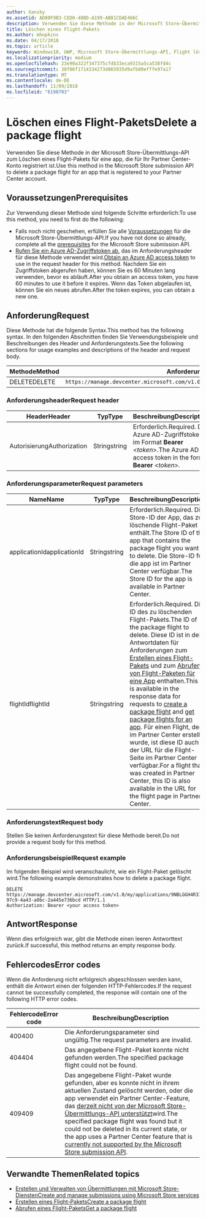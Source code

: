 ```yaml
---
author: Xansky
ms.assetid: AD80F9B3-CED0-40BD-A199-AB81CDAE466C
description: Verwenden Sie diese Methode in der Microsoft Store-Übermittlungs-API zum Löschen eines Flight-Pakets für eine app, die für Ihr Partner Center-Konto registriert ist.
title: Löschen eines Flight-Pakets
ms.author: mhopkins
ms.date: 04/17/2018
ms.topic: article
keywords: Windows10, UWP, Microsoft Store-Übermittlungs-API, Flight löschen
ms.localizationpriority: medium
ms.openlocfilehash: 23e90a322f347375cfdb33eca9315a5ca538fd4c
ms.sourcegitcommit: 38f06f1714334273d865935d9afb80efffe97a17
ms.translationtype: MT
ms.contentlocale: de-DE
ms.lasthandoff: 11/09/2018
ms.locfileid: "6198703"
---
```

# <a name="delete-a-package-flight"></a><span data-ttu-id="3f402-104">Löschen eines Flight-Pakets</span><span class="sxs-lookup"><span data-stu-id="3f402-104">Delete a package flight</span></span>

<span data-ttu-id="3f402-105">Verwenden Sie diese Methode in der Microsoft Store-Übermittlungs-API zum Löschen eines Flight-Pakets für eine app, die für Ihr Partner Center-Konto registriert ist.</span><span class="sxs-lookup"><span data-stu-id="3f402-105">Use this method in the Microsoft Store submission API to delete a package flight for an app that is registered to your Partner Center account.</span></span>


## <a name="prerequisites"></a><span data-ttu-id="3f402-106">Voraussetzungen</span><span class="sxs-lookup"><span data-stu-id="3f402-106">Prerequisites</span></span>

<span data-ttu-id="3f402-107">Zur Verwendung dieser Methode sind folgende Schritte erforderlich:</span><span class="sxs-lookup"><span data-stu-id="3f402-107">To use this method, you need to first do the following:</span></span>

* <span data-ttu-id="3f402-108">Falls noch nicht geschehen, erfüllen Sie alle [Voraussetzungen](create-and-manage-submissions-using-windows-store-services.md#prerequisites) für die Microsoft Store-Übermittlungs-API.</span><span class="sxs-lookup"><span data-stu-id="3f402-108">If you have not done so already, complete all the [prerequisites](create-and-manage-submissions-using-windows-store-services.md#prerequisites) for the Microsoft Store submission API.</span></span>
* <span data-ttu-id="3f402-109">[Rufen Sie ein Azure AD-Zugriffstoken ab](create-and-manage-submissions-using-windows-store-services.md#obtain-an-azure-ad-access-token), das im Anforderungsheader für diese Methode verwendet wird.</span><span class="sxs-lookup"><span data-stu-id="3f402-109">[Obtain an Azure AD access token](create-and-manage-submissions-using-windows-store-services.md#obtain-an-azure-ad-access-token) to use in the request header for this method.</span></span> <span data-ttu-id="3f402-110">Nachdem Sie ein Zugriffstoken abgerufen haben, können Sie es 60 Minuten lang verwenden, bevor es abläuft.</span><span class="sxs-lookup"><span data-stu-id="3f402-110">After you obtain an access token, you have 60 minutes to use it before it expires.</span></span> <span data-ttu-id="3f402-111">Wenn das Token abgelaufen ist, können Sie ein neues abrufen.</span><span class="sxs-lookup"><span data-stu-id="3f402-111">After the token expires, you can obtain a new one.</span></span>

## <a name="request"></a><span data-ttu-id="3f402-112">Anforderung</span><span class="sxs-lookup"><span data-stu-id="3f402-112">Request</span></span>

<span data-ttu-id="3f402-113">Diese Methode hat die folgende Syntax.</span><span class="sxs-lookup"><span data-stu-id="3f402-113">This method has the following syntax.</span></span> <span data-ttu-id="3f402-114">In den folgenden Abschnitten finden Sie Verwendungsbeispiele und Beschreibungen des Header und Anforderungstexts.</span><span class="sxs-lookup"><span data-stu-id="3f402-114">See the following sections for usage examples and descriptions of the header and request body.</span></span>

| <span data-ttu-id="3f402-115">Methode</span><span class="sxs-lookup"><span data-stu-id="3f402-115">Method</span></span> | <span data-ttu-id="3f402-116">Anforderungs-URI</span><span class="sxs-lookup"><span data-stu-id="3f402-116">Request URI</span></span>                                                      |
|--------|------------------------------------------------------------------|
| <span data-ttu-id="3f402-117">DELETE</span><span class="sxs-lookup"><span data-stu-id="3f402-117">DELETE</span></span>    | ```https://manage.devcenter.microsoft.com/v1.0/my/applications/{applicationId}/flights/{flightId}``` |


### <a name="request-header"></a><span data-ttu-id="3f402-118">Anforderungsheader</span><span class="sxs-lookup"><span data-stu-id="3f402-118">Request header</span></span>

| <span data-ttu-id="3f402-119">Header</span><span class="sxs-lookup"><span data-stu-id="3f402-119">Header</span></span>        | <span data-ttu-id="3f402-120">Typ</span><span class="sxs-lookup"><span data-stu-id="3f402-120">Type</span></span>   | <span data-ttu-id="3f402-121">Beschreibung</span><span class="sxs-lookup"><span data-stu-id="3f402-121">Description</span></span>                                                                 |
|---------------|--------|-----------------------------------------------------------------------------|
| <span data-ttu-id="3f402-122">Autorisierung</span><span class="sxs-lookup"><span data-stu-id="3f402-122">Authorization</span></span> | <span data-ttu-id="3f402-123">String</span><span class="sxs-lookup"><span data-stu-id="3f402-123">string</span></span> | <span data-ttu-id="3f402-124">Erforderlich.</span><span class="sxs-lookup"><span data-stu-id="3f402-124">Required.</span></span> <span data-ttu-id="3f402-125">Das Azure AD-Zugriffstoken im Format **Bearer** &lt;*token*&gt;.</span><span class="sxs-lookup"><span data-stu-id="3f402-125">The Azure AD access token in the form **Bearer** &lt;*token*&gt;.</span></span> |


### <a name="request-parameters"></a><span data-ttu-id="3f402-126">Anforderungsparameter</span><span class="sxs-lookup"><span data-stu-id="3f402-126">Request parameters</span></span>

| <span data-ttu-id="3f402-127">Name</span><span class="sxs-lookup"><span data-stu-id="3f402-127">Name</span></span>        | <span data-ttu-id="3f402-128">Typ</span><span class="sxs-lookup"><span data-stu-id="3f402-128">Type</span></span>   | <span data-ttu-id="3f402-129">Beschreibung</span><span class="sxs-lookup"><span data-stu-id="3f402-129">Description</span></span>                                                                 |
|---------------|--------|-----------------------------------------------------------------------------|
| <span data-ttu-id="3f402-130">applicationId</span><span class="sxs-lookup"><span data-stu-id="3f402-130">applicationId</span></span> | <span data-ttu-id="3f402-131">String</span><span class="sxs-lookup"><span data-stu-id="3f402-131">string</span></span> | <span data-ttu-id="3f402-132">Erforderlich.</span><span class="sxs-lookup"><span data-stu-id="3f402-132">Required.</span></span> <span data-ttu-id="3f402-133">Die Store-ID der App, das zu löschende Flight-Paket enthält.</span><span class="sxs-lookup"><span data-stu-id="3f402-133">The Store ID of the app that contains the package flight you want to delete.</span></span> <span data-ttu-id="3f402-134">Die Store-ID für die app ist im Partner Center verfügbar.</span><span class="sxs-lookup"><span data-stu-id="3f402-134">The Store ID for the app is available in Partner Center.</span></span>  |
| <span data-ttu-id="3f402-135">flightId</span><span class="sxs-lookup"><span data-stu-id="3f402-135">flightId</span></span> | <span data-ttu-id="3f402-136">String</span><span class="sxs-lookup"><span data-stu-id="3f402-136">string</span></span> | <span data-ttu-id="3f402-137">Erforderlich.</span><span class="sxs-lookup"><span data-stu-id="3f402-137">Required.</span></span> <span data-ttu-id="3f402-138">Die ID des zu löschenden Flight-Pakets.</span><span class="sxs-lookup"><span data-stu-id="3f402-138">The ID of the package flight to delete.</span></span> <span data-ttu-id="3f402-139">Diese ID ist in den Antwortdaten für Anforderungen zum [Erstellen eines Flight-Pakets](create-a-flight.md) und zum [Abrufen von Flight-Paketen für eine App](get-flights-for-an-app.md) enthalten.</span><span class="sxs-lookup"><span data-stu-id="3f402-139">This ID is available in the response data for requests to [create a package flight](create-a-flight.md) and [get package flights for an app](get-flights-for-an-app.md).</span></span> <span data-ttu-id="3f402-140">Für einen Flight, der im Partner Center erstellt wurde, ist diese ID auch in der URL für die Flight-Seite im Partner Center verfügbar.</span><span class="sxs-lookup"><span data-stu-id="3f402-140">For a flight that was created in Partner Center, this ID is also available in the URL for the flight page in Partner Center.</span></span>  |


### <a name="request-body"></a><span data-ttu-id="3f402-141">Anforderungstext</span><span class="sxs-lookup"><span data-stu-id="3f402-141">Request body</span></span>

<span data-ttu-id="3f402-142">Stellen Sie keinen Anforderungstext für diese Methode bereit.</span><span class="sxs-lookup"><span data-stu-id="3f402-142">Do not provide a request body for this method.</span></span>


### <a name="request-example"></a><span data-ttu-id="3f402-143">Anforderungsbeispiel</span><span class="sxs-lookup"><span data-stu-id="3f402-143">Request example</span></span>

<span data-ttu-id="3f402-144">Im folgenden Beispiel wird veranschaulicht, wie ein Flight-Paket gelöscht wird.</span><span class="sxs-lookup"><span data-stu-id="3f402-144">The following example demonstrates how to delete a package flight.</span></span>

```
DELETE https://manage.devcenter.microsoft.com/v1.0/my/applications/9NBLGGH4R315/flights/43e448df-97c9-4a43-a0bc-2a445e736bcd HTTP/1.1
Authorization: Bearer <your access token>
```

## <a name="response"></a><span data-ttu-id="3f402-145">Antwort</span><span class="sxs-lookup"><span data-stu-id="3f402-145">Response</span></span>

<span data-ttu-id="3f402-146">Wenn dies erfolgreich war, gibt die Methode einen leeren Antworttext zurück.</span><span class="sxs-lookup"><span data-stu-id="3f402-146">If successful, this method returns an empty response body.</span></span>

## <a name="error-codes"></a><span data-ttu-id="3f402-147">Fehlercodes</span><span class="sxs-lookup"><span data-stu-id="3f402-147">Error codes</span></span>

<span data-ttu-id="3f402-148">Wenn die Anforderung nicht erfolgreich abgeschlossen werden kann, enthält die Antwort einen der folgenden HTTP-Fehlercodes.</span><span class="sxs-lookup"><span data-stu-id="3f402-148">If the request cannot be successfully completed, the response will contain one of the following HTTP error codes.</span></span>

| <span data-ttu-id="3f402-149">Fehlercode</span><span class="sxs-lookup"><span data-stu-id="3f402-149">Error code</span></span> |  <span data-ttu-id="3f402-150">Beschreibung</span><span class="sxs-lookup"><span data-stu-id="3f402-150">Description</span></span>                                                                                                                                                                           |
|--------|------------------|
| <span data-ttu-id="3f402-151">400</span><span class="sxs-lookup"><span data-stu-id="3f402-151">400</span></span>  | <span data-ttu-id="3f402-152">Die Anforderungsparameter sind ungültig.</span><span class="sxs-lookup"><span data-stu-id="3f402-152">The request parameters are invalid.</span></span> |
| <span data-ttu-id="3f402-153">404</span><span class="sxs-lookup"><span data-stu-id="3f402-153">404</span></span>  | <span data-ttu-id="3f402-154">Das angegebene Flight-Paket konnte nicht gefunden werden.</span><span class="sxs-lookup"><span data-stu-id="3f402-154">The specified package flight could not be found.</span></span>  |
| <span data-ttu-id="3f402-155">409</span><span class="sxs-lookup"><span data-stu-id="3f402-155">409</span></span>  | <span data-ttu-id="3f402-156">Das angegebene Flight-Paket wurde gefunden, aber es konnte nicht in ihrem aktuellen Zustand gelöscht werden, oder die app verwendet ein Partner Center-Feature, das [derzeit nicht von der Microsoft Store-Übermittlungs-API unterstützt](create-and-manage-submissions-using-windows-store-services.md#not_supported)wird.</span><span class="sxs-lookup"><span data-stu-id="3f402-156">The specified package flight was found but it could not be deleted in its current state, or the app uses a Partner Center feature that is [currently not supported by the Microsoft Store submission API](create-and-manage-submissions-using-windows-store-services.md#not_supported).</span></span> |   


## <a name="related-topics"></a><span data-ttu-id="3f402-157">Verwandte Themen</span><span class="sxs-lookup"><span data-stu-id="3f402-157">Related topics</span></span>

* [<span data-ttu-id="3f402-158">Erstellen und Verwalten von Übermittlungen mit Microsoft Store-Diensten</span><span class="sxs-lookup"><span data-stu-id="3f402-158">Create and manage submissions using Microsoft Store services</span></span>](create-and-manage-submissions-using-windows-store-services.md)
* [<span data-ttu-id="3f402-159">Erstellen eines Flight-Pakets</span><span class="sxs-lookup"><span data-stu-id="3f402-159">Create a package flight</span></span>](create-a-flight.md)
* [<span data-ttu-id="3f402-160">Abrufen eines Flight-Pakets</span><span class="sxs-lookup"><span data-stu-id="3f402-160">Get a package flight</span></span>](get-a-flight.md)
